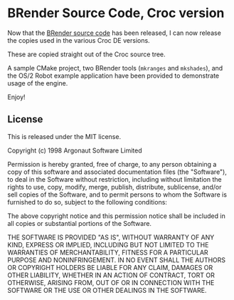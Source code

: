 # BRender Source Code, Croc version

Now that the [BRender source code](https://github.com/foone/BRender-v1.3.2) has been released,
I can now release the copies used in the various Croc DE versions.

These are copied straight out of the Croc source tree.

A sample CMake project, two BRender tools (`mkranges` and `mkshades`), and the OS/2 Robot
example application have been provided to demonstrate usage of the engine.

Enjoy!

## License

This is released under the MIT license.


Copyright (c) 1998 Argonaut Software Limited 

Permission is hereby granted, free of charge, to any person obtaining a copy
of this software and associated documentation files (the "Software"), to deal
in the Software without restriction, including without limitation the rights
to use, copy, modify, merge, publish, distribute, sublicense, and/or sell
copies of the Software, and to permit persons to whom the Software is
furnished to do so, subject to the following conditions:

The above copyright notice and this permission notice shall be included in all
copies or substantial portions of the Software.

THE SOFTWARE IS PROVIDED "AS IS", WITHOUT WARRANTY OF ANY KIND, EXPRESS OR
IMPLIED, INCLUDING BUT NOT LIMITED TO THE WARRANTIES OF MERCHANTABILITY,
FITNESS FOR A PARTICULAR PURPOSE AND NONINFRINGEMENT. IN NO EVENT SHALL THE
AUTHORS OR COPYRIGHT HOLDERS BE LIABLE FOR ANY CLAIM, DAMAGES OR OTHER
LIABILITY, WHETHER IN AN ACTION OF CONTRACT, TORT OR OTHERWISE, ARISING FROM,
OUT OF OR IN CONNECTION WITH THE SOFTWARE OR THE USE OR OTHER DEALINGS IN THE
SOFTWARE.